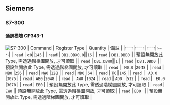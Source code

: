 ## Siemens
### S7-300
#### 通訊模塊 CP343-1
![S7-300](./S7-300.png)
| Command | Register Type | Quantity | 備註 |
|:---:|:---: |:---:|:---:|
| `read` | `c0`||`145` |
| `read` | `DB1.DBX0.0`||`16` |
| `read` | `DB1.DBB0 `|| 預設無開放此 Type, 需透過階梯圖開放, 才可讀取 |
| `read` | `DB1.DBW0`||`1` |
| `read` | `DB1.DBD0 `|| 預設無開放此 Type, 需透過階梯圖開放, 才可讀取 |
| `read` | ` M0.0`   |`2048` | 
| `read` | ` MB0 `   |`256` | 
| `read` | ` MW0 `   |`128` | 
| `read` | ` MD0 `   |`64` | 
| `read` | `T0`||`145` |
| `read` | ` A0.0`   |`3075` | 
| `read` | ` AB0 `   |`2048` | 
| `read` | ` AW0`   |`1024` | 
| `read` | `AD0 `   |`512` | 
| `read` | ` E0.0`   |`3070` | 
| `read` | ` EB0 `   | | 預設無開放此 Type, 需透過階梯圖開放, 才可讀取 |
| `read` | ` EW0`   || 預設無開放此 Type, 需透過階梯圖開放, 才可讀取 |
| `read` | `ED0 `   || 預設無開放此 Type, 需透過階梯圖開放, 才可讀取 |